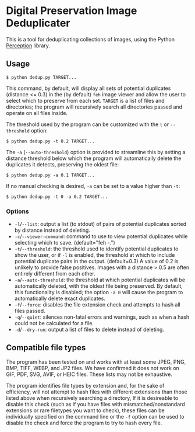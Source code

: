 # Digital Preservation Image Deduplicater

This is a tool for deduplicating collections of images, using the Python [Perception](https://pypi.org/project/Perception/) library.

## Usage

```
$ python dedup.py TARGET...
```

This command, by default, will display all sets of potential duplicates (distance <= 0.3) in the (by default) `feh` image viewer and allow the user to select which to preserve from each set.
`TARGET` is a list of files and directories; the program will recursively search all directories passed and operate on all files inside.

The threshold used by the program can be customized with the `t` or `--threshold` option:

```
$ python dedup.py -t 0.2 TARGET...
```

The `-a` (`--auto-threshold`) option is provided to streamline this by setting a distance threshold below which the program will automatically delete the duplicates it detects, preserving the oldest file:

```
$ python dedup.py -a 0.1 TARGET...
```

If no manual checking is desired, `-a` can be set to a value higher than `-t`:

```
$ python dedup.py -t 0 -a 0.2 TARGET...
```

### Options

- `-l`/`--list`: output a list (to stdout) of pairs of potential duplicates sorted by distance instead of deleting.
- `-c`/`--viewer-command`: command to use to view potential duplicates while selecting which to save. (default="feh -.")
- `-t`/`--threshold`: the threshold used to identify potential duplicates to show the user, or if `-l` is enabled, the threshold at which to include potential duplicate pairs in the output. (default=0.3)
A value of 0.2 is unlikely to provide false positives.
Images with a distance > 0.5 are often entirely different from each other.
- `-a`/`--auto-threshold`: the threshold at which potential duplicates will be automatically deleted, with the oldest file being preserved.
By default, this functionality is disabled; the option `-a 0` will cause the program to automatically delete exact duplicates.
- `-f`/`--force`: disables the file extension check and attempts to hash all files passed.
- `-q`/`--quiet`: silences non-fatal errors and warnings, such as when a hash could not be calculated for a file.
- `-d`/`--dry-run`: output a list of files to delete instead of deleting.

## Compatible file types

The program has been tested on and works with at least some JPEG, PNG, BMP, TIFF, WEBP, and JP2 files.
We have confirmed it does not work on GIF, PDF, SVG, AVIF, or HEIC files.
These lists may not be exhaustive.

The program identifies file types by extension and, for the sake of efficiency, will not attempt to hash files with different extensions than those listed above when recursively searching a directory,
If it is desireable to disable this check (such as if you have files with mismatched/nonstandard extensions or rare filetypes you want to check), these files can be individually specified on the command line or the `-f` option can be used to disable the check and force the program to try to hash every file.
